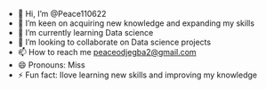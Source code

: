 - 👋 Hi, I’m @Peace110622
- 👀 I’m keen on acquiring new knowledge and expanding my skills
- 🌱 I’m currently learning Data science
- 💞️ I’m looking to collaborate on Data science projects
- 📫 How to reach me peaceodjegba2@gmail.com
- 😄 Pronouns: Miss
- ⚡ Fun fact: Ilove learning new skills and improving my knowledge 

<!---
Peace110622/Peace110622 is a ✨ special ✨ repository because its `README.md` (this file) appears on your GitHub profile.
You can click the Preview link to take a look at your changes.
--->
